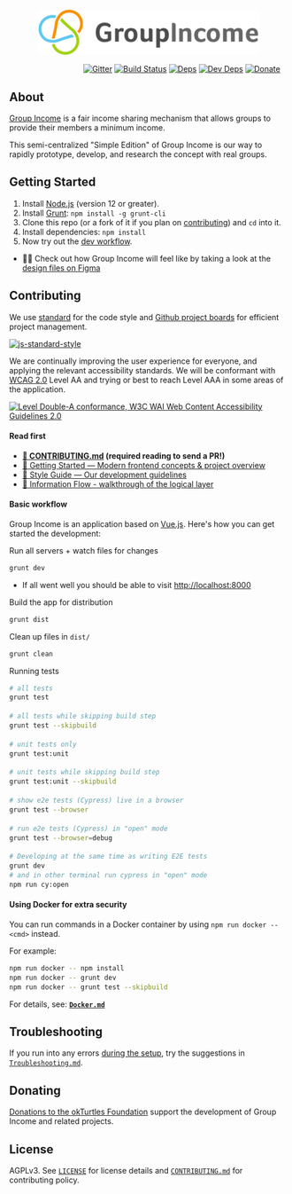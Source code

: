 <p align="center"><img width="400px" src="frontend/assets/images/logo-transparent.png" alt="Group Income (Simple Edition)"></p>

&nbsp;&nbsp;&nbsp;&nbsp;&nbsp;&nbsp;&nbsp;&nbsp;&nbsp;&nbsp;&nbsp;&nbsp;&nbsp;&nbsp;&nbsp;&nbsp;
&nbsp;&nbsp;&nbsp;&nbsp;&nbsp;&nbsp;&nbsp;&nbsp;&nbsp;&nbsp;&nbsp;&nbsp;&nbsp;&nbsp;&nbsp;&nbsp;
[![Gitter](https://badges.gitter.im/okTurtles/group-income.svg)](https://gitter.im/okTurtles/group-income) [![Build Status](https://img.shields.io/travis/okTurtles/group-income-simple/master.svg)](https://travis-ci.org/okTurtles/group-income-simple) [![Deps](https://david-dm.org/okTurtles/group-income-simple.svg)](https://david-dm.org/okTurtles/group-income-simple/#info=dependencies) [![Dev Deps](https://david-dm.org/okTurtles/group-income-simple/dev-status.svg)](https://david-dm.org/okTurtles/group-income-simple/#info=devDependencies) [![Donate](https://img.shields.io/badge/donate%20-%3D%E2%9D%A4-blue.svg)](https://okturtles.org/donate/)

## About

[Group Income](https://groupincome.org/) is a fair income sharing mechanism that allows groups to provide their members a minimum income.

This semi-centralized "Simple Edition" of Group Income is our way to rapidly prototype, develop, and research the concept with real groups.

## Getting Started

1. Install [Node.js](https://nodejs.org) (version 12 or greater).
2. Install [Grunt](https://github.com/gruntjs/grunt): `npm install -g grunt-cli`
3. Clone this repo (or a fork of it if you plan on [contributing](#contributing)) and `cd` into it.
4. Install dependencies: `npm install`
5. Now try out the [dev workflow](#basic-workflow).
- 👩‍🎨 Check out how Group Income will feel like by taking a look at the [design files on Figma](https://www.figma.com/file/mxGadAHfkWH6qApebQvcdN/Group-Income-2.0?node-id=1204%3A0)

## Contributing

We use [standard](https://github.com/feross/standard) for the code style and [Github project boards](https://help.github.com/articles/about-project-boards/) for efficient project management.

[![js-standard-style](https://cdn.rawgit.com/feross/standard/master/badge.svg)](https://github.com/feross/standard)

We are continually improving the user experience for everyone, and applying the relevant accessibility standards. We will be conformant with [WCAG 2.0](https://www.w3.org/WAI/standards-guidelines/wcag/) Level AA and trying or best to reach Level AAA in some areas of the application.

<a href="https://www.w3.org/WAI/WCAG2AA-Conformance"
  title="Explanation of WCAG 2.0 Level Double-A Conformance">
  <img height="32" width="88"
    src="https://www.w3.org/WAI/wcag2AA"
    alt="Level Double-A conformance, W3C WAI Web Content Accessibility Guidelines 2.0">
</a>


#### Read first

- __[:book: CONTRIBUTING.md](CONTRIBUTING.md) (required reading to send a PR!)__
- [:book: Getting Started — Modern frontend concepts & project overview](docs/Getting-Started-frontend.md)
- [:book: Style Guide — Our development guidelines](docs/Style-Guide.md)
- [:book: Information Flow - walkthrough of the logical layer](docs/Information-Flow.md)

#### Basic workflow

Group Income is an application based on [Vue.js](https://vuejs.org/). Here's how you can get started the development:

Run all servers + watch files for changes

```bash
grunt dev
```

- If all went well you should be able to visit [http://localhost:8000](http://localhost:8000)

Build the app for distribution

```bash
grunt dist
```

Clean up files in `dist/`

```bash
grunt clean
```

Running tests

```bash
# all tests
grunt test

# all tests while skipping build step
grunt test --skipbuild

# unit tests only
grunt test:unit

# unit tests while skipping build step
grunt test:unit --skipbuild

# show e2e tests (Cypress) live in a browser
grunt test --browser

# run e2e tests (Cypress) in "open" mode
grunt test --browser=debug

# Developing at the same time as writing E2E tests
grunt dev
# and in other terminal run cypress in "open" mode
npm run cy:open
```

#### Using Docker for extra security

You can run commands in a Docker container by using `npm run docker -- <cmd>` instead.

For example:

```bash
npm run docker -- npm install
npm run docker -- grunt dev
npm run docker -- grunt test --skipbuild
```

For details, see: **[`Docker.md`](docs/Docker.md)**

## Troubleshooting

If you run into any errors [during the setup](docs/Getting-Started-frontend.md#how-do-i-get-set-up--just-run-the-site), try the suggestions in [`Troubleshooting.md`](docs/Troubleshooting.md).

## Donating

[Donations to the okTurtles Foundation](https://okturtles.org/donate/) support the development of Group Income and related projects.

## License

AGPLv3. See [`LICENSE`](LICENSE) for license details and [`CONTRIBUTING.md`](CONTRIBUTING.md) for contributing policy.

